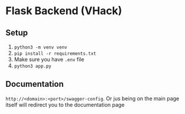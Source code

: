 # Flask Backend (VHack)

## Setup
1. `python3 -m venv venv`
2. `pip install -r requirements.txt`
3. Make sure you have `.env` file
4. `python3 app.py`

## Documentation
`http://<domain>:<port>/swagger-config`. Or jus being on the main page itself will redirect you to the documentation page